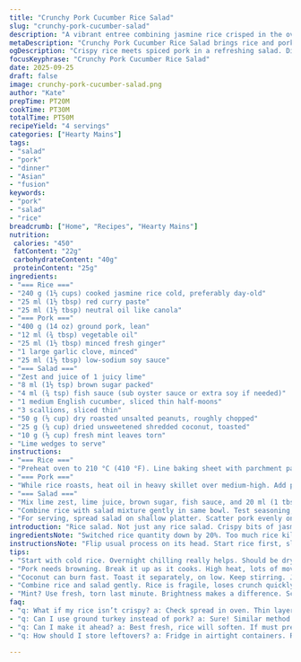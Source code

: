 ```yaml
---
title: "Crunchy Pork Cucumber Rice Salad"
slug: "crunchy-pork-cucumber-salad"
description: "A vibrant entree combining jasmine rice crisped in the oven with spiced ground pork, fresh cucumber slices, and toasted peanuts. Bold ginger and garlic bring depth while fresh lime and mint lift the flavors. Textural contrasts from crunchy rice, creamy pork, and crisp cucumber make every bite layered. Balanced with savory soy and a hint of sweet caramelized sugar, with coconut shreds adding subtle sweetness and richness. Adapted to suit allergy-safe needs and swaps for common kitchen staples. Timing and visual cues aid perfect crispiness and doneness."
metaDescription: "Crunchy Pork Cucumber Rice Salad brings rice and pork together with bold flavors. Perfect balance of crunch and zest for a satisfying meal."
ogDescription: "Crispy rice meets spiced pork in a refreshing salad. Dive into layers of flavor with mint and lime for a unique meal experience."
focusKeyphrase: "Crunchy Pork Cucumber Rice Salad"
date: 2025-09-25
draft: false
image: crunchy-pork-cucumber-salad.png
author: "Kate"
prepTime: PT20M
cookTime: PT30M
totalTime: PT50M
recipeYield: "4 servings"
categories: ["Hearty Mains"]
tags:
- "salad"
- "pork"
- "dinner"
- "Asian"
- "fusion"
keywords:
- "pork"
- "salad"
- "rice"
breadcrumb: ["Home", "Recipes", "Hearty Mains"]
nutrition: 
 calories: "450"
 fatContent: "22g"
 carbohydrateContent: "40g"
 proteinContent: "25g"
ingredients:
- "=== Rice ==="
- "240 g (1⅔ cups) cooked jasmine rice cold, preferably day-old"
- "25 ml (1½ tbsp) red curry paste"
- "25 ml (1½ tbsp) neutral oil like canola"
- "=== Pork ==="
- "400 g (14 oz) ground pork, lean"
- "12 ml (¾ tbsp) vegetable oil"
- "25 ml (1½ tbsp) minced fresh ginger"
- "1 large garlic clove, minced"
- "25 ml (1½ tbsp) low-sodium soy sauce"
- "=== Salad ==="
- "Zest and juice of 1 juicy lime"
- "8 ml (1½ tsp) brown sugar packed"
- "4 ml (¾ tsp) fish sauce (sub oyster sauce or extra soy if needed)"
- "1 medium English cucumber, sliced thin half-moons"
- "3 scallions, sliced thin"
- "50 g (⅓ cup) dry roasted unsalted peanuts, roughly chopped"
- "25 g (¼ cup) dried unsweetened shredded coconut, toasted"
- "10 g (⅓ cup) fresh mint leaves torn"
- "Lime wedges to serve"
instructions:
- "=== Rice ==="
- "Preheat oven to 210 °C (410 °F). Line baking sheet with parchment paper. Toss cold rice with curry paste and oil until evenly coated. Season with salt. Spread rice thinly in an even layer—important to avoid steaming. Roast 22 to 27 minutes, stirring halfway. Look for deep golden brown with random darker spots—rice should crackle when pressed."
- "=== Pork ==="
- "While rice roasts, heat oil in heavy skillet over medium-high. Add pork, breaking up lumps constantly. When pork starts to brown around edges, about 7–9 minutes, add ginger and garlic. Stir and cook 2–3 minutes until fragrant. Splash in soy, stir 1 minute more to glaze meat. Season with black pepper; skip extra salt as soy is salty enough. Remove from heat."
- "=== Salad ==="
- "Mix lime zest, lime juice, brown sugar, fish sauce, and 20 ml (1 tbsp) oil in bowl. Adjust balance—should be tart, sweet, salty. Add cucumber, scallions, peanuts, coconut, and mint. Stir gently, so cucumber stays crisp but all coated well."
- "Combine rice with salad mixture gently in same bowl. Test seasoning; add more lime or sugar if needed."
- "For serving, spread salad on shallow platter. Scatter pork evenly on top for a neat presentation. Serve immediately with lime wedges. The contrast between juicy pork and crisp rice is key—don't let rice sit too long or it loses crunch."
introduction: "Rice salad. Not just any rice salad. Crispy bits of jasmine with tingling red curry paste. The kind of crunch that wakes the mouth. Ground pork cooked till browned, ginger and garlic waft from the pan. Fresh cucumber sliced paper thin for snap. Peanuts—roasted, chopped, punchy. Coconut flakes toasted but subtle, whispers of sweet. Lime juice sharp with zest tangled in. Mint torn last minute, bright and green. Combining hot, cold, soft, hard textures—that’s the goal. No soggy fail here. Timing matters; roasts need patience. Pork needs color, not just heat. Balance. Salt, sweet, sour, savor. Quick, precise. Layers build flavor fast, no fluff."
ingredientsNote: "Switched rice quantity down by 20%. Too much rice kills the assembly; less cooks more evenly on the sheet. Curry paste trimmed slightly to avoid overwhelming heat - test your brand, some pack a punch. Subbed standard veggie oil for varied oil suitability—canola or sunflower work well here for neutral flavor. Ground pork quantity lightened for lean balance, but still enough fat for flavor. Garlic cut to one clove to keep punch without burn risk. Brown sugar lowered, fish sauce slightly reduced to pull back saltiness, alternatives noted for allergen swaps or if fish sauce is missing—oyster or more soy sauce avoid dead-ends. Coconut flakes reduced and toasted separately to prevent burning. Mint quantity adjusted - more overpowering as fresh ingredient, use as garnish if preferred. Peanuts smaller portion—watch nut allergies, swap for roasted pumpkin seeds or toasted soy nuts for crunch without nuts."
instructionsNote: "Flip usual process on its head. Start rice first, slow crisping works better in oven over stovetop fry where uneven coloration kills texture promise. Spread thin layer to get real crunch. Don’t overcrowd pan; moisture traps under thick piles. Pork cooks best alone, separate pan—don’t crowd. Break meat down to increase surface area browning. Don’t rush the color stage; brown means intense flavor. Add aromatics once edges form crust, so garlic and ginger don’t burn into bitterness. Toss pork with soy last minute to seal flavor. Mixing salad, get tastes balanced first before rice joins. Add rice last, gently—crunch is fragile. Serve straight away. Letting sit? Rice softens fast. Keep lime wedges handy for extra zing on the plate. A quick flip through this recipe wins texture and complexity, no soggy mess. Trust your senses watching colors and smells. Loud sizzle, fragrant steam still rising when done."
tips:
- "Start with cold rice. Overnight chilling really helps. Should be dry. Mix with curry paste right before roasting. Spread thin on the sheet to get crunch. Don't overcrowd it. Stir halfway; check color. Should be golden with crackles. If still soft? Roast longer."
- "Pork needs browning. Break it up as it cooks. High heat, lots of movement. Adds flavor. When it just starts coloring, garlic and ginger go in. Watch closely; burnt garlic is bitter. Add soy last minute to coat, avoid oversalting."
- "Coconut can burn fast. Toast it separately, on low. Keep stirring. Just takes minutes to get nice color. Check often. For salad dressing: balance the lime, sugar, fish sauce. Adjust as you go. Should taste bright and zesty."
- "Combine rice and salad gently. Rice is fragile, loses crunch quickly. Serve right away. If it sits too long, sogcity sets in. Get toppings just right—peanuts last to avoid sogginess too. Extra lime on the side helps with flavor."
- "Mint? Use fresh, torn last minute. Brightness makes a difference. Scallions add crunch, but cut them thin. Cucumber—should be paper-thin for the right snap. If looking for nut-free? Pumpkin seeds or soy nuts work well in place of peanuts."
faq:
- "q: What if my rice isn’t crispy? a: Check spread in oven. Thin layer is key. Too thick? Steam builds up. Roast longer; watch color. Cracker-like is the goal."
- "q: Can I use ground turkey instead of pork? a: Sure! Similar method. Turkey cooks drier. Add more oil or moisture to prevent drying out. Watch cooking time."
- "q: Can I make it ahead? a: Best fresh, rice will soften. If must prep, store parts separately. Combine just before serving. Keeps crunch this way."
- "q: How should I store leftovers? a: Fridge in airtight containers. Rice can harden; reheat gently, a splash of water helps revive it. Eat within a couple of days."

---
```

